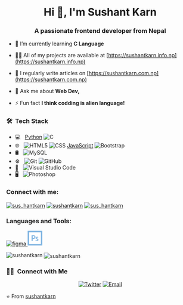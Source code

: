 <h1 align="center">Hi 👋, I'm Sushant Karn</h1>
<h3 align="center">A passionate frontend developer from Nepal</h3>


- 🌱 I’m currently learning **C Language**

- 👨‍💻 All of my projects are available at [https://sushantkarn.info.np](https://sushantkarn.info.np)

- 📝 I regularly write articles on [https://sushantkarn.com.np](https://sushantkarn.com.np)

- 💬 Ask me about **Web Dev,**

- ⚡ Fun fact **I think codding is alien language!**

<h3> 🛠 &nbsp;Tech Stack</h3>

- 💻 &nbsp;
  [Python](https://img.shields.io/badge/-Python-333333?style=flat&logo=python)
  <!--[Java](https://img.shields.io/badge/-Java-333333?style=flat&logo=Java&logoColor=007396)-->
  ![C](https://img.shields.io/badge/-C-333333?style=flat&logo=C&logoColor=00599C)
  <!--[C++](https://img.shields.io/badge/-C++-333333?style=flat&logo=C%2B%2B&logoColor=00599C)-->
- 🌐 &nbsp;
  ![HTML5](https://img.shields.io/badge/-HTML5-333333?style=flat&logo=HTML5)
  ![CSS](https://img.shields.io/badge/-CSS-333333?style=flat&logo=CSS3&logoColor=1572B6)
  [JavaScript](https://img.shields.io/badge/-JavaScript-333333?style=flat&logo=javascript)
  ![Bootstrap](https://img.shields.io/badge/-Bootstrap-333333?style=flat&logo=bootstrap&logoColor=563D7C)
- 🛢 &nbsp;
  ![MySQL](https://img.shields.io/badge/-MySQL-333333?style=flat&logo=mysql)
- ⚙️ &nbsp;
  ![Git](https://img.shields.io/badge/-Git-333333?style=flat&logo=git)
  ![GitHub](https://img.shields.io/badge/-GitHub-333333?style=flat&logo=github)
- 🔧 &nbsp;
  ![Visual Studio Code](https://img.shields.io/badge/-Visual%20Studio%20Code-333333?style=flat&logo=visual-studio-code&logoColor=007ACC)
- 🖥 &nbsp;
  ![Photoshop](https://img.shields.io/badge/-Photoshop-333333?style=flat&logo=adobe-photoshop)


<h3 align="left">Connect with me:</h3>
<p align="left">
<a href="https://twitter.com/sus_hantkarn" target="blank"><img align="center" src="https://raw.githubusercontent.com/rahuldkjain/github-profile-readme-generator/master/src/images/icons/Social/twitter.svg" alt="sus_hantkarn" height="30" width="40" /></a>
<a href="https://linkedin.com/in/sushantkarn" target="blank"><img align="center" src="https://raw.githubusercontent.com/rahuldkjain/github-profile-readme-generator/master/src/images/icons/Social/linked-in-alt.svg" alt="sushantkarn" height="30" width="40" /></a>
<a href="https://instagram.com/sus_hantkarn" target="blank"><img align="center" src="https://raw.githubusercontent.com/rahuldkjain/github-profile-readme-generator/master/src/images/icons/Social/instagram.svg" alt="sus_hantkarn" height="30" width="40" /></a>
</p>

<h3 align="left">Languages and Tools:</h3>
<p align="left"> <a href="https://www.figma.com/" target="_blank" rel="noreferrer"> <img src="https://www.vectorlogo.zone/logos/figma/figma-icon.svg" alt="figma" width="40" height="40"/> <a href="https://www.photoshop.com/en" target="_blank" rel="noreferrer"> <img src="https://raw.githubusercontent.com/devicons/devicon/master/icons/photoshop/photoshop-line.svg" alt="photoshop" width="40" height="40"/> </a> </p>
  
<div>
<p><img align="left" src="https://github-readme-stats.vercel.app/api/top-langs?username=sushantkarn&show_icons=true&locale=en&layout=compact" alt="sushantkarn" /></p>
</div>
  
<div>
<p>&nbsp;<img align="center" src="https://github-readme-stats.vercel.app/api?username=sushantkarn&show_icons=true&locale=en" alt="sushantkarn" /></p>
</div>

<h3> 🤝🏻 &nbsp;Connect with Me </h3>

<p align="center">
<a href="https://twitter.com/sus_hantkarn"><img alt="Twitter" src="https://img.shields.io/twitter/follow/sus_hantkarn?style=social"></a>
<a href="mailto:mail@sushantkarn.com.np"><img alt="Email" src="https://img.shields.io/badge/Email-mail@sushantkarn.com.np-blue?style=flat-square&logo=gmail"></a>
</p>

⭐️ From [sushantkarn](https://github.com/sushantkarn)
